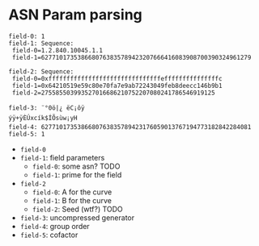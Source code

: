# ASN Param parsing

```
field-0: 1
field-1: Sequence:
 field-0=1.2.840.10045.1.1
 field-1=6277101735386680763835789423207666416083908700390324961279

field-2: Sequence:
 field-0=0xfffffffffffffffffffffffffffffffefffffffffffffffc
 field-1=0x64210519e59c80e70fa7e9ab72243049feb8deecc146b9b1
 field-2=275585503993527016686210752207080241786546919125

field-3: ¨°0ö|¿ ëC¡ôÿ
ýÿ+ÿÈÚxcík$ÍÕsùw¡yH
field-4: 6277101735386680763835789423176059013767194773182842284081
field-5: 1
```

*   `field-0`
*   `field-1`: field parameters
    *   `field-0`: some asn? TODO
    *   `field-1`: prime for the field
*   `field-2`
    *   `field-0`: A for the curve
    *   `field-1`: B for the curve
    *   `field-2`: Seed (wtf?) TODO
*   `field-3`: uncompressed generator
*   `field-4`: group order
*   `field-5`: cofactor
